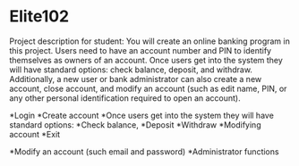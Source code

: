 # Elite102

Project description for student: You will create an online banking program in this project. Users need to have an account number and PIN to identify themselves as owners of an account. Once users get into the system they will have standard options: check balance, deposit, and withdraw. Additionally, a new user or bank administrator can also create a new account, close account, and modify an account (such as edit name, PIN, or any other personal identification required to open an account).
 

*Login 
*Create account 
*Once users get into the system they will have standard options: 
    *Check balance, 
    *Deposit 
    *Withdraw
    *Modifying account
    *Exit

*Modify an account (such email and password)
*Administrator functions 
